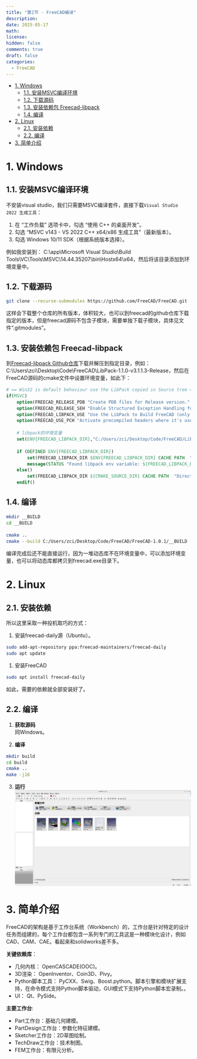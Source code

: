 ```yaml
---
title: "第1节 - FreeCAD编译"
description: 
date: 2025-05-17
math: 
license: 
hidden: false
comments: true
draft: false
categories:
  - FreeCAD
---
```


- [1. Windows](#1-windows)
  - [1.1. 安装MSVC编译环境](#11-安装msvc编译环境)
  - [1.2. 下载源码](#12-下载源码)
  - [1.3. 安装依赖包 Freecad-libpack](#13-安装依赖包-freecad-libpack)
  - [1.4. 编译](#14-编译)
- [2. Linux](#2-linux)
  - [2.1. 安装依赖](#21-安装依赖)
  - [2.2. 编译](#22-编译)
- [3. 简单介绍](#3-简单介绍)





# 1. Windows
## 1.1. 安装MSVC编译环境
不安装visual studio，我们只需要MSVC编译套件，直接下载`Visual Studio 2022 生成工具`：   
1. 在 “工作负载” 选项卡中，勾选 “使用 C++ 的桌面开发”。  
2. 勾选 “MSVC v143 - VS 2022 C++ x64/x86 生成工具”（最新版本）。  
3. 勾选 Windows 10/11 SDK（根据系统版本选择）。

例如我安装到： C:\app\Microsoft Visual Studio\Build Tools\VC\Tools\MSVC\14.44.35207\bin\Hostx64\x64，然后将该目录添加到环境变量中。    


## 1.2. 下载源码
```bash
git clone --recurse-submodules https://github.com/FreeCAD/FreeCAD.git
```
这样会下载整个仓库的所有版本，体积较大，也可以到freecad的github仓库下载指定的版本，但是freecad源码不包含子模块，需要单独下载子模块，具体见文件“.gitmodules”。  


## 1.3. 安装依赖包 Freecad-libpack
到[Freecad-libpack Github仓库](https://github.com/FreeCAD/FreeCAD-LibPack)下载并解压到指定目录，例如： C:\Users\zci\Desktop\Code\FreeCAD\LibPack-1.1.0-v3.1.1.3-Release，然后在FreeCAD源码的cmake文件中设置环境变量，如此下：  
```cmake
# == Win32 is default behaviour use the LibPack copied in Source tree ==========
if(MSVC)
    option(FREECAD_RELEASE_PDB "Create PDB files for Release version." ON)
    option(FREECAD_RELEASE_SEH "Enable Structured Exception Handling for Release version." ON)
    option(FREECAD_LIBPACK_USE "Use the LibPack to Build FreeCAD (only Win32 so far)." ON)
    option(FREECAD_USE_PCH "Activate precompiled headers where it's used." ON)
    
    # libpack的环境变量
    set(ENV{FREECAD_LIBPACK_DIR},"C:/Users/zci/Desktop/Code/FreeCAD/LibPack-1.1.0-v3.1.1.3-Release") 

    if (DEFINED ENV{FREECAD_LIBPACK_DIR})
        set(FREECAD_LIBPACK_DIR $ENV{FREECAD_LIBPACK_DIR} CACHE PATH  "Directory of the FreeCAD LibPack")
        message(STATUS "Found libpack env variable: ${FREECAD_LIBPACK_DIR}")
    else()
        set(FREECAD_LIBPACK_DIR ${CMAKE_SOURCE_DIR} CACHE PATH  "Directory of the FreeCAD LibPack")
    endif()
```

## 1.4. 编译
```bash
mkdir __BUILD
cd __BUILD

cmake ..
cmake --build C:/Users/zci/Desktop/Code/FreeCAD/FreeCAD-1.0.1/__BUILD  --parallel -j16   --config Release
```
编译完成后还不能直接运行，因为一堆动态库不在环境变量中，可以添加环境变量，也可以将动态库都拷贝到freecad.exe目录下。


# 2. Linux
## 2.1. 安装依赖
所以这里采取一种投机取巧的方式：   
1. 安装freecad-daily源（Ubuntu）。  
```bash
sudo add-apt-repository ppa:freecad-maintainers/freecad-daily
sudo apt update
```
1. 安装FreeCAD   
```bash
sudo apt install freecad-daily
```
如此，需要的依赖就全部安装好了。

## 2.2. 编译
1. **获取源码**      
同Windows。

2. **编译**    
```bash
mkdir build
cd build  
cmake ..
make -j16
```
3. **运行**    
![](image.png)   


# 3. 简单介绍
FreeCAD的架构是基于工作台系统（Workbench）的，工作台是针对特定的设计任务而组建的，每个工作台都包含一系列专门的工具这是一种模块化设计，例如CAD、CAM、CAE。看起来和solidworks差不多。  

**关键依赖库**：  
- 几何内核： OpenCASCADE(OOC)。  
- 3D渲染： OpenInventor、Coin3D、Pivy。 
- Python脚本工具： PyCXX、Swig、Boost.python。脚本引擎和模块扩展支持，在命令模式支持Python脚本驱动，GUI模式下支持Python脚本宏录制。。  
- UI： Qt、PySide。  

**主要工作台**:  
- Part工作台：基础几何建模。   
- PartDesign工作台：参数化特征建模。   
- Sketcher工作台：2D草图绘制。   
- TechDraw工作台：技术制图。   
- FEM工作台：有限元分析。   

